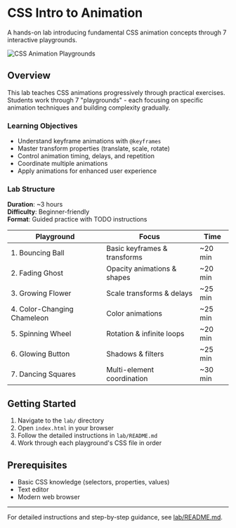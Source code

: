 # CSS Intro to Animation

A hands-on lab introducing fundamental CSS animation concepts through 7 interactive playgrounds.

![CSS Animation Playgrounds](assets/intro_animation_header.png)

## Overview

This lab teaches CSS animations progressively through practical exercises. Students work through 7 "playgrounds" - each focusing on specific animation techniques and building complexity gradually.

### Learning Objectives

- Understand keyframe animations with `@keyframes`
- Master transform properties (translate, scale, rotate)
- Control animation timing, delays, and repetition
- Coordinate multiple animations
- Apply animations for enhanced user experience

### Lab Structure

**Duration**: ~3 hours  
**Difficulty**: Beginner-friendly  
**Format**: Guided practice with TODO instructions

| Playground | Focus | Time |
|------------|--------|------|
| 1. Bouncing Ball | Basic keyframes & transforms | ~20 min |
| 2. Fading Ghost | Opacity animations & shapes | ~20 min |
| 3. Growing Flower | Scale transforms & delays | ~25 min |
| 4. Color-Changing Chameleon | Color animations | ~25 min |
| 5. Spinning Wheel | Rotation & infinite loops | ~20 min |
| 6. Glowing Button | Shadows & filters | ~25 min |
| 7. Dancing Squares | Multi-element coordination | ~30 min |

## Getting Started

1. Navigate to the `lab/` directory
2. Open `index.html` in your browser
3. Follow the detailed instructions in `lab/README.md`
4. Work through each playground's CSS file in order

## Prerequisites

- Basic CSS knowledge (selectors, properties, values)
- Text editor
- Modern web browser

---

For detailed instructions and step-by-step guidance, see [lab/README.md](lab/README.md).